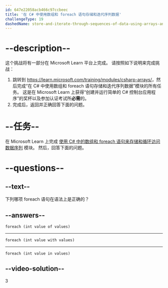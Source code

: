 ```yaml
---
id: 647e22058acb466c97ccbeec
title: '在 C# 中使用数组和 foreach 语句存储和迭代序列数据'
challengeType: 19
dashedName: store-and-iterate-through-sequences-of-data-using-arrays-and-the-foreach-statement-in-c-sharp
---
```


# --description--

这个挑战将有一部分在 Microsoft Learn 平台上完成。 请按照如下说明来完成挑战：

1. 跳转到 <a href="https://learn.microsoft.com/training/modules/csharp-arrays/" target="_blank" rel="noreferrer">https://learn.microsoft.com/training/modules/csharp-arrays/</a>，然后完成“在 C# 中使用数组和 foreach 语句存储和迭代序列数据”模块的所有任务。 这是在 Microsoft Learn 上获得“创建并运行简单的 C# 控制台应用程序”的奖杯以及参加认证考试所**必需**的。
1. 完成后，返回并正确回答下面的问题。

# --任务--

在 Microsoft Learn 上完成 <a href="https://learn.microsoft.com/training/modules/csharp-arrays/" target="_blank" rel="noreferrer">使用 C# 中的数组和 foreach 语句来存储和循环访问数据序列</a> 模块。 然后，回答下面的问题。

# --questions--

## --text--

下列哪项 foreach 语句在语法上是正确的？

## --answers--

`foreach (int value of values)`

---

`foreach (int value with values)`

---

`foreach (int value in values)`


## --video-solution--

3
